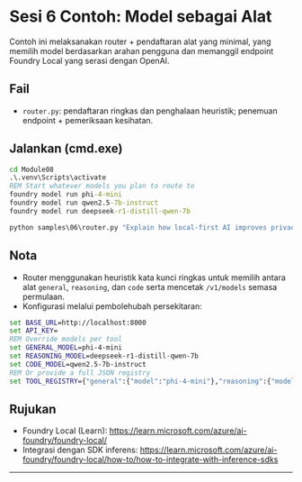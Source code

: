 <!--
CO_OP_TRANSLATOR_METADATA:
{
  "original_hash": "d28c8fdf6c32d02120403c7b4526392b",
  "translation_date": "2025-09-22T22:41:17+00:00",
  "source_file": "Module08/samples/06/README.md",
  "language_code": "ms"
}
-->
# Sesi 6 Contoh: Model sebagai Alat

Contoh ini melaksanakan router + pendaftaran alat yang minimal, yang memilih model berdasarkan arahan pengguna dan memanggil endpoint Foundry Local yang serasi dengan OpenAI.

## Fail
- `router.py`: pendaftaran ringkas dan penghalaan heuristik; penemuan endpoint + pemeriksaan kesihatan.

## Jalankan (cmd.exe)
```cmd
cd Module08
.\.venv\Scripts\activate
REM Start whatever models you plan to route to
foundry model run phi-4-mini
foundry model run qwen2.5-7b-instruct
foundry model run deepseek-r1-distill-qwen-7b

python samples\06\router.py "Explain how local-first AI improves privacy in two sentences."
```

## Nota
- Router menggunakan heuristik kata kunci ringkas untuk memilih antara alat `general`, `reasoning`, dan `code` serta mencetak `/v1/models` semasa permulaan.
- Konfigurasi melalui pembolehubah persekitaran:
```cmd
set BASE_URL=http://localhost:8000
set API_KEY=
REM Override models per tool
set GENERAL_MODEL=phi-4-mini
set REASONING_MODEL=deepseek-r1-distill-qwen-7b
set CODE_MODEL=qwen2.5-7b-instruct
REM Or provide a full JSON registry
set TOOL_REGISTRY={"general":{"model":"phi-4-mini"},"reasoning":{"model":"deepseek-r1-distill-qwen-7b"},"code":{"model":"qwen2.5-7b-instruct"}}
```

## Rujukan
- Foundry Local (Learn): https://learn.microsoft.com/azure/ai-foundry/foundry-local/
- Integrasi dengan SDK inferens: https://learn.microsoft.com/azure/ai-foundry/foundry-local/how-to/how-to-integrate-with-inference-sdks

---

